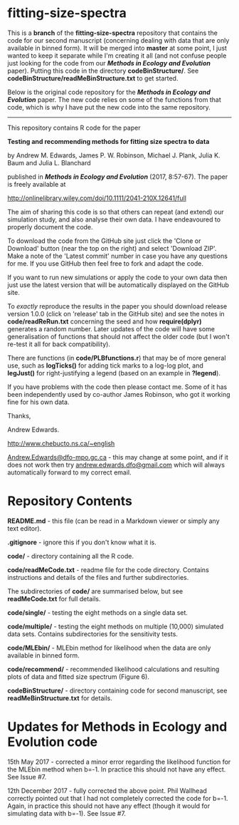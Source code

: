 # fitting-size-spectra

This is a **branch** of the **fitting-size-spectra** repository that contains the code for our second manuscript (concerning dealing with data that are only available in binned form). It will be merged into **master** at some point, I just wanted to keep it separate while I'm creating it all (and not confuse people just looking for the code from our ***Methods in Ecology and Evolution*** paper). Putting this code in the directory **codeBinStructure/**. See
**codeBinStructure/readMeBinStructure.txt** to get started. 

Below is the original code repository for the ***Methods in Ecology and Evolution*** paper. The new code relies on some of the functions from that code, which is why I have put the new code into the same repository.

---

This repository contains R code for the paper 

**Testing and recommending methods for fitting size spectra to data** 

by Andrew M. Edwards, James P. W. Robinson, Michael J. Plank, Julia K. Baum and Julia L. Blanchard

published in ***Methods in Ecology and Evolution*** (2017, 8:57-67). The paper is freely available at

<http://onlinelibrary.wiley.com/doi/10.1111/2041-210X.12641/full>

The aim of sharing this code is so that others can repeat (and extend) our simulation study, and also analyse their own data. I have endeavoured to properly document the code.

To download the code from the GitHub site just click the 'Clone or Download' button (near the top on the right) and select 'Download ZIP'. Make a note of the 'Latest commit' number in case you have any questions for me. If you use GitHub then feel free to fork and adapt the code.

If you want to run new simulations or apply the code to your own data then just use the latest version that will be automatically displayed on the GitHub site.

To *exactly* reproduce the results in the paper
you should download release version 1.0.0 (click on 'release' tab in the GitHub site) and see the notes in **code/readReRun.txt** concerning the seed and how **require(dplyr)** generates a random number. Later updates of the code will have some generalisation of functions that should not affect the older code (but I won't re-test it all for back compatibility). 

There are functions (in **code/PLBfunctions.r**) that may be of more general use, such as **logTicks()** for adding tick marks to a log-log plot, and **legJust()** for right-justifying a legend (based on an example in **?legend**). 

If you have problems with the code then please contact me. Some of it has been independently used by co-author James Robinson, who got it working fine for his own data.

Thanks,

Andrew Edwards. 

<http://www.chebucto.ns.ca/~english>

Andrew.Edwards@dfo-mpo.gc.ca - this may change at some point, and if it does not work then try andrew.edwards.dfo@gmail.com which will always automatically forward to my correct email.

# Repository Contents

**README.md** - this file (can be read in a Markdown viewer or simply any text editor).

**.gitignore** - ignore this if you don't know what it is.

**code/** - directory containing all the R code.

**code/readMeCode.txt** - readme file for the code directory. Contains instructions and details of the files and further subdirectories.

The subdirectories of **code/** are summarised below, but see **readMeCode.txt** for full details.

**code/single/** - testing the eight methods on a single data set.

**code/multiple/** - testing the eight methods on multiple (10,000) simulated data sets. Contains subdirectories for the sensitivity tests.

**code/MLEbin/** - MLEbin method for likelihood when the data are only available in binned form.

**code/recommend/** - recommended likelihood calculations and resulting plots of data and fitted size spectrum (Figure 6).

**codeBinStructure/** - directory containing code for second manuscript, see **readMeBinStructure.txt** for details.

# Updates for Methods in Ecology and Evolution code
 
15th May 2017 - corrected a minor error regarding the likelihood function for the MLEbin method when b=-1. In practice this should not have any effect. See Issue #7.

12th December 2017 - fully corrected the above point. Phil Wallhead correctly pointed out that I had not completely corrected the code for b=-1. Again, in practice this should not have any effect (though it would for simulating data with b=-1). See Issue #7.

 